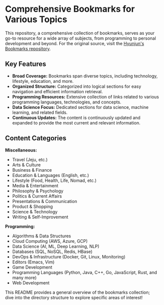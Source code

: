 # Comprehensive Bookmarks for Various Topics

This repository, a comprehensive collection of bookmarks, serves as your go-to resource for a wide array of subjects, from programming to personal development and beyond.  For the original source, visit the [Hyunjun's Bookmarks repository](https://github.com/hyunjun/bookmarks).

## Key Features

*   **Broad Coverage:**  Bookmarks span diverse topics, including technology, lifestyle, education, and more.
*   **Organized Structure:**  Categorized into logical sections for easy navigation and efficient information retrieval.
*   **Programming Resources:**  Extensive collection of links related to various programming languages, technologies, and concepts.
*   **Data Science Focus:** Dedicated sections for data science, machine learning, and related fields.
*   **Continuous Updates:**  The content is continuously updated and expanded to provide the most current and relevant information.

## Content Categories

**Miscellaneous:**

*   Travel (Jeju, etc.)
*   Arts & Culture
*   Business & Finance
*   Education & Languages (English, etc.)
*   Lifestyle (Food, Health, Life, Nomad, etc.)
*   Media & Entertainment
*   Philosophy & Psychology
*   Politics & Current Affairs
*   Presentations & Communication
*   Product & Shopping
*   Science & Technology
*   Writing & Self-Improvement

**Programming:**

*   Algorithms & Data Structures
*   Cloud Computing (AWS, Azure, GCP)
*   Data Science (AI, ML, Deep Learning, NLP)
*   Databases (SQL, NoSQL, Redis, HBase)
*   DevOps & Infrastructure (Docker, Git, Linux, Monitoring)
*   Editors (Emacs, Vim)
*   Game Development
*   Programming Languages (Python, Java, C++, Go, JavaScript, Rust, and many more)
*   Web Development

This README provides a general overview of the bookmarks collection; dive into the directory structure to explore specific areas of interest!